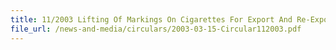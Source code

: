 ```yaml
---
title: 11/2003 Lifting Of Markings On Cigarettes For Export And Re-Export
file_url: /news-and-media/circulars/2003-03-15-Circular112003.pdf
---
```

